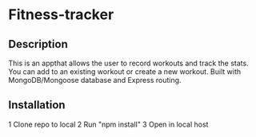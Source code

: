 # Fitness-tracker
## Description
This is an appthat allows the user to record workouts and track the stats. You can add to an existing workout or create a new workout. Built with MongoDB/Mongoose database and Express routing.

## Installation
1 Clone repo to local
2 Run "npm install"
3 Open in local host
